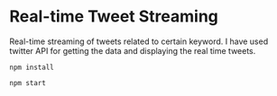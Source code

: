 # Real-time Tweet Streaming
 Real-time streaming of tweets related to certain keyword.
 I have used twitter API for getting the data and displaying the real time tweets.
 
```
npm install

npm start
```

